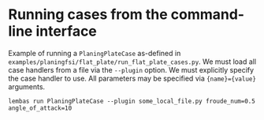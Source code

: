 # Running cases from the command-line interface

Example of running a `PlaningPlateCase` as-defined in `examples/planingfsi/flat_plate/run_flat_plate_cases.py`.
We must load all case handlers from a file via the `--plugin` option.
We must explicitly specify the case handler to use.
All parameters may be specified via `{name}={value}` arguments.

```shell
lembas run PlaningPlateCase --plugin some_local_file.py froude_num=0.5 angle_of_attack=10
```
